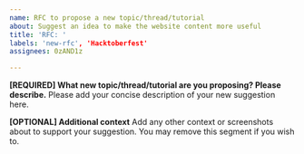 ```yaml
---
name: RFC to propose a new topic/thread/tutorial
about: Suggest an idea to make the website content more useful
title: 'RFC: '
labels: 'new-rfc', 'Hacktoberfest'
assignees: 0zAND1z

---
```


**[REQUIRED] What new topic/thread/tutorial are you proposing? Please describe.**
Please add your concise description of your new suggestion here.

**[OPTIONAL] Additional context**
Add any other context or screenshots about to support your suggestion. You may remove this segment if you wish to.
